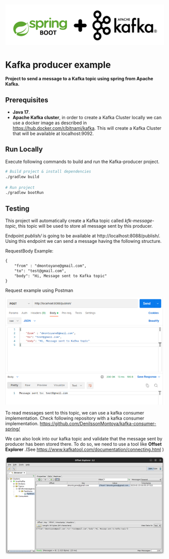 ![SpringKafka.png](img%2FSpringKafka.png)
---
# Kafka producer example

**Project to send a message to a Kafka topic using spring from Apache Kafka.**

## Prerequisites
- **Java 17**.
- **Apache Kafka cluster**, in order to create a Kafka Cluster locally we can use a docker image as described in https://hub.docker.com/r/bitnami/kafka. This will create a Kafka Cluster that will be available at localhost:9092.

## Run Locally

Execute following commands to build and run the Kafka-producer project.

```bash
# Build project & install dependencies
./gradlew build

# Run project 
./gradlew bootRun
```


## Testing

This project will automatically create a Kafka topic called _kfk-message-topic_, this topic will be used to store all message sent by this producer.

Endpoint _publish/_ is going to be available at http://localhost:8088/publish/. Using this endpoint we can send a message having the following structure.

RequestBody Example:

```
{
    "from" : "dmontoyane@gmail.com",
    "to": "test@gmail.com",
    "body": "Hi, Message sent to Kafka topic" 
}
```

Request example using Postman

![postman01.png](img%2Fpostman01.png)

To read messages sent to this topic, we can use a kafka consumer implementation. Check following repository with a kafka consumer implementation. https://github.com/DenilssonMontoya/kafka-consumer-spring/

We can also look into our kafka topic and validate that the message sent by producer has been stored there. To do so, we need to use a tool like **Offset Explorer** .(See https://www.kafkatool.com/documentation/connecting.html )

![offset01.png](img%2Foffset01.png)





